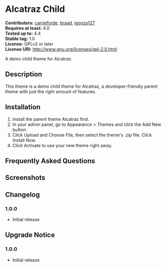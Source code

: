 # Alcatraz Child #
**Contributors:** [carrieforde](https://profiles.wordpress.org/carrieforde), [braad](https://profiles.wordpress.org/braad), [jgonzo127](https://profiles.wordpress.org/jgonzo127)  
**Requires at least:** 4.0  
**Tested up to:** 4.4  
**Stable tag:** 1.0  
**License:** GPLv2 or later  
**License URI:** http://www.gnu.org/licenses/gpl-2.0.html  

A demo child theme for Alcatraz.

## Description ##

This theme is a demo child theme for Alcatraz, a developer-friendly parent theme with just the right amount of features.

## Installation ##

1. Install the parent theme Alcatraz first.
2. In your admin panel, go to Appearance > Themes and click the Add New button.
3. Click Upload and Choose File, then select the theme's .zip file. Click Install Now.
4. Click Activate to use your new theme right away.

## Frequently Asked Questions ##

## Screenshots ##

## Changelog ##

### 1.0.0 ###
* Initial release

## Upgrade Notice ##

### 1.0.0 ###
* Initial release
